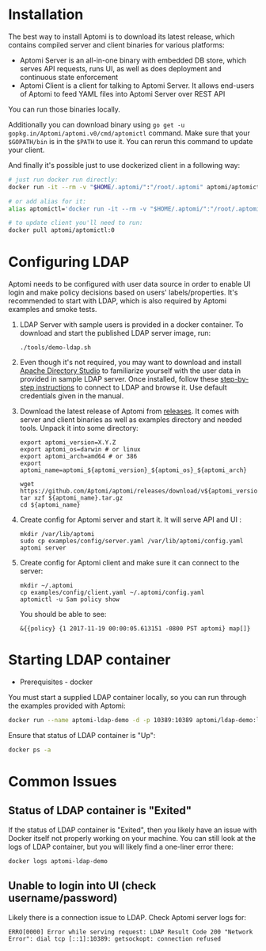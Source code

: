 # Installation
The best way to install Aptomi is to download its latest release, which contains compiled server and client binaries for various platforms:
- Aptomi Server is an all-in-one binary with embedded DB store, which serves API requests, runs UI, as well as does deployment and continuous state enforcement
- Aptomi Client is a client for talking to Aptomi Server. It allows end-users of Aptomi to feed YAML files into Aptomi Server over REST API

You can run those binaries locally.

Additionally you can download binary using `go get -u gopkg.in/Aptomi/aptomi.v0/cmd/aptomictl` command.
Make sure that your `$GOPATH/bin` is in the `$PATH` to use it.
You can rerun this command to update your client.

And finally it's possible just to use dockerized client in a following way:

```bash
# just run docker run directly:
docker run -it --rm -v "$HOME/.aptomi/":"/root/.aptomi" aptomi/aptomictl:0 policy show

# or add alias for it:
alias aptomictl='docker run -it --rm -v "$HOME/.aptomi/":"/root/.aptomi" aptomi/aptomictl:0'

# to update client you'll need to run:
docker pull aptomi/aptomictl:0
```

# Configuring LDAP
Aptomi needs to be configured with user data source in order to enable UI login and make policy decisions based on users' labels/properties. It's recommended to
start with LDAP, which is also required by Aptomi examples and smoke tests.

1. LDAP Server with sample users is provided in a docker container. To download and start the published LDAP server image, run:
    ```
    ./tools/demo-ldap.sh
    ```
2. Even though it's not required, you may want to download and install [Apache Directory Studio](http://directory.apache.org/studio/) to familiarize yourself with the user data in provided in sample LDAP server. Once installed,
follow these [step-by-step instructions](http://directory.apache.org/apacheds/basic-ug/1.4.2-changing-admin-password.html) to connect to LDAP and browse it. Use default credentials given in the manual.

1. Download the latest release of Aptomi from [releases](https://github.com/Aptomi/aptomi/releases).
    It comes with server and client binaries as well as examples directory and needed tools. Unpack it into some directory:
    ```
    export aptomi_version=X.Y.Z
    export aptomi_os=darwin # or linux
    export aptomi_arch=amd64 # or 386
    export aptomi_name=aptomi_${aptomi_version}_${aptomi_os}_${aptomi_arch}

    wget https://github.com/Aptomi/aptomi/releases/download/v${aptomi_version}/${aptomi_name}.tar.gz
    tar xzf ${aptomi_name}.tar.gz
    cd ${aptomi_name}
    ```

1. Create config for Aptomi server and start it. It will serve API and UI :
    ```
    mkdir /var/lib/aptomi
    sudo cp examples/config/server.yaml /var/lib/aptomi/config.yaml
    aptomi server
    ```

1. Create config for Aptomi client and make sure it can connect to the server:
    ```
    mkdir ~/.aptomi
    cp examples/config/client.yaml ~/.aptomi/config.yaml
    aptomictl -u Sam policy show
    ```
    You should be able to see:
    ```
    &{{policy} {1 2017-11-19 00:00:05.613151 -0800 PST aptomi} map[]}
    ```


# Starting LDAP container

* Prerequisites - docker

You must start a supplied LDAP container locally, so you can run through the examples provided with Aptomi:
```bash
docker run --name aptomi-ldap-demo -d -p 10389:10389 aptomi/ldap-demo:latest
```

Ensure that status of LDAP container is "Up":
```bash
docker ps -a
```

# Common Issues

## Status of LDAP container is "Exited"
If the status of LDAP container is "Exited", then you likely have an issue with Docker itself not properly working on your machine.
You can still look at the logs of LDAP container, but you will likely find a one-liner error there:
```bash
docker logs aptomi-ldap-demo
```

## Unable to login into UI (check username/password)
Likely there is a connection issue to LDAP. Check Aptomi server logs for:
```
ERRO[0000] Error while serving request: LDAP Result Code 200 "Network Error": dial tcp [::1]:10389: getsockopt: connection refused
```